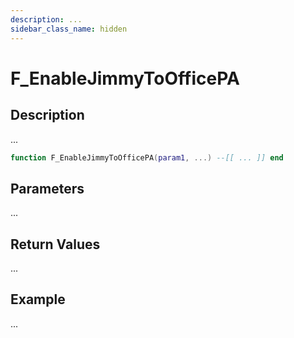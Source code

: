 ```yaml
---
description: ...
sidebar_class_name: hidden
---
```


# F_EnableJimmyToOfficePA

## Description

...

```lua
function F_EnableJimmyToOfficePA(param1, ...) --[[ ... ]] end
```

## Parameters

...

## Return Values

...

## Example

...


